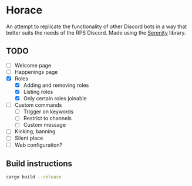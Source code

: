 # Horace

An attempt to replicate the functionality of other Discord bots in a way that better suits the needs of the RPS Discord. Made using the [Serenity](https://crates.io/crates/serenity) library.

## TODO

- [ ] Welcome page
- [ ] Happenings page
- [x] Roles
    - [x] Adding and removing roles
    - [x] Listing roles
    - [x] Only certain roles joinable
- [ ] Custom commands
    - [ ] Trigger on keywords
    - [ ] Restrict to channels
    - [ ] Custom message
- [ ] Kicking, banning
- [ ] Silent place
- [ ] Web configuration?

## Build instructions

```sh
cargo build --release
```
